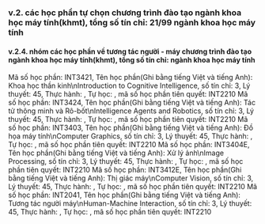 ### v.2. các học phần tự chọn chương trình đào tạo ngành khoa học máy tính(khmt), tổng số tín chỉ: 21/99 ngành khoa học máy tính
#### v.2.4. nhóm các học phần về tương tác người - máy chương trình đào tạo ngành khoa học máy tính(khmt), tổng số tín chỉ: ngành khoa học máy tính
Mã số học phần: INT3421, Tên học phần(Ghi bằng tiếng Việt và tiếng Anh): Khoa học thần kinh\nIntroduction to Cognitive Intelligence, số tín chỉ: 3, Lý thuyết: 45, Thực hành: , Tự học: , mã số học phần tiên quyết: INT2210
Mã số học phần: INT3424, Tên học phần(Ghi bằng tiếng Việt và tiếng Anh): Tác tử thông minh và Rô-bốt\nIntelligence Agents and Robotics, số tín chỉ: 3, Lý thuyết: 45, Thực hành: , Tự học: , mã số học phần tiên quyết: INT2210
Mã số học phần: INT3403, Tên học phần(Ghi bằng tiếng Việt và tiếng Anh): Đồ họa máy tính\nComputer Graphics, số tín chỉ: 3, Lý thuyết: 45, Thực hành: , Tự học: , mã số học phần tiên quyết: INT2210
Mã số học phần: INT3404E, Tên học phần(Ghi bằng tiếng Việt và tiếng Anh): Xử lý ảnh\nImage Processing, số tín chỉ: 3, Lý thuyết: 45, Thực hành: , Tự học: , mã số học phần tiên quyết: INT2210
Mã số học phần: INT3412E, Tên học phần(Ghi bằng tiếng Việt và tiếng Anh): Thị giác máy\nComputer Vision, số tín chỉ: 3, Lý thuyết: 45, Thực hành: , Tự học: , mã số học phần tiên quyết: INT2210
Mã số học phần: INT2041, Tên học phần(Ghi bằng tiếng Việt và tiếng Anh): Tương tác người máy\nHuman-Machine Interaction, số tín chỉ: 3, Lý thuyết: 45, Thực hành: , Tự học: , mã số học phần tiên quyết: INT2210
